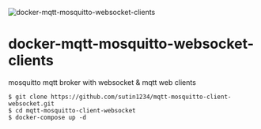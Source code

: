 ![docker-mqtt-mosquitto-websocket-clients](https://i.morioh.com/62c64705df.png)
# docker-mqtt-mosquitto-websocket-clients
mosquitto mqtt broker with websocket &amp; mqtt web clients


    $ git clone https://github.com/sutin1234/mqtt-mosquitto-client-websocket.git
    $ cd mqtt-mosquitto-client-websocket
    $ docker-compose up -d
